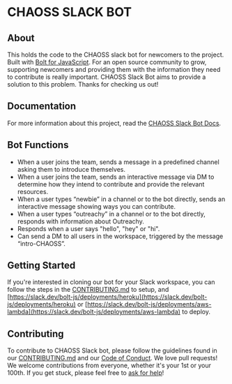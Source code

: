 # CHAOSS SLACK BOT

## About

This holds the code to the CHAOSS slack bot for newcomers to the project.  Built with  [Bolt for JavaScript](https://slack.dev/bolt-js/concepts). For an open source community to grow, supporting newcomers and providing them with the information they need to contribute is really important. CHAOSS Slack Bot aims to provide a solution to this problem. Thanks for checking us out!

## Documentation
For more information about this project, read the [CHAOSS Slack Bot Docs](https://github.com/chaoss/chaoss-slack-bot/wiki).

## Bot Functions

- When a user joins the team, sends a message in a predefined channel asking them to introduce themselves.
- When a user joins the team, sends an interactive message via DM to determine how they intend to contribute and provide the relevant resources.
- When a user types “newbie” in a channel or to the bot directly, sends an interactive message showing ways you can contribute.
- When a user types “outreachy” in a channel or to the bot directly, responds with information about Outreachy.
- Responds when a user says "hello", "hey" or "hi".
- Can send a DM to all users in the workspace, triggered by the message “intro-CHAOSS”.

## Getting Started
If you're interested in cloning our bot for your Slack workspace, you can follow the steps in the [CONTRIBUTING.md](/CONTRIBUTING.md) to setup, and [https://slack.dev/bolt-js/deployments/heroku](https://slack.dev/bolt-js/deployments/heroku) or [https://slack.dev/bolt-js/deployments/aws-lambda](https://slack.dev/bolt-js/deployments/aws-lambda) to deploy.

## Contributing

To contribute to CHAOSS Slack bot, please follow the guidelines found in our [CONTRIBUTING.md](/CONTRIBUTING.md) and our [Code of Conduct](/CODE_OF_CONDUCT.md). We love pull requests! We welcome contributions from everyone, whether it's your 1st or your 100th. If you get stuck, please feel free to [ask for help](https://github.com/chaoss/chaoss-slack-bot/issues/new)!
